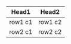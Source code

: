 | Head1          | Head2                                        |
| -------------- | -------------------------------------------- |
| row1 c1        | row1 c2                                      |
| row2 c1        | row2 c2                                      |